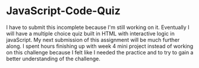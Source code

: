 # JavaScript-Code-Quiz

I have to submit this incomplete because I'm still working on it. Eventually I will have a multiple choice quiz built in HTML with interactive logic in javaScript. My next submission of this assignment will be much further along. I spent hours finishing up with week 4 mini project instead of working on this challenge because I felt like I needed the practice and to try to gain a better understanding of the challenge.
